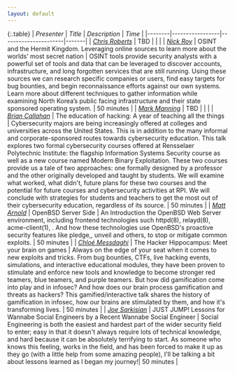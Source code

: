 ```yaml
---
layout: default
---
```


{:.table}
| *Presenter*  | *Title*     | *Description* | *Time* |
|--------|-----------------|----------------------|-------|
| [*Chris Roberts*](/speakers/#chris-roberts) | TBD | | |
| [*Nick Roy*](/speakers#nick-roy) | OSINT and the Hermit Kingdom. Leveraging online sources to learn more about the worlds’ most secret nation | OSINT tools provide security analysts with a powerful set of tools and data that can be leveraged to discover accounts, infrastructure, and long forgotten services that are still running. Using these sources we can research specific companies or users, find easy targets for bug bounties, and begin reconnaissance efforts against our own systems. Learn more about different techniques to gather information while examining North Korea’s public facing infrastructure and their state sponsored operating system. |  50 minutes  |
| [*Mark Manning*](/speakers#mark-manning) | TBD | | |
| [*Brian Callahan*](/speakers#brian-callahan) | The education of hacking: A year of teaching all the things | Cybersecurity majors are being increasingly offered at colleges and universities across the United States. This is in addition to the many informal and corporate-sponsored routes towards cybersecurity education. This talk explores two formal cybersecurity courses offered at Rensselaer Polytechnic Institute: the flagship Information Systems Security course as well as a new course named Modern Binary Exploitation. These two courses provide us a tale of two approaches: one formally designed by a professor and the other originally developed and taught by students. We will examine what worked, what didn't, future plans for these two courses and the potential for future courses and cybersecurity activities at RPI. We will conclude with strategies for students and teachers to get the most out of their cybersecurity education, regardless of its source. | 50 minutes |
| [*Matt Arnold*](/speakers#matt-arnold) | OpenBSD Server Side | An Introduction the OpenBSD Web Server environment, including frontend technologies such httpd(8), relayd(8), acme-client(1), . And how these technologies use OpenBSD's proactive security features like pledge,, unveil and others, to stop or mitigate common exploits. | 50 minutes |
| [*Chloé Messdaghi*](/speakers/#chloé-messdaghi) | The Hacker Hippocampus: Meet your brain on games | Always on the edge of your seat when it comes to new exploits and tricks. From bug bounties, CTFs, live hacking events, simulations, and interactive educational modules, they have been proven to stimulate and enforce new tools and knowledge to become stronger red teamers, blue teamers, and purple teamers. But how did gamification come into play and in infosec? And how does our brain process gamification and threats as hackers? This gamified/interactive talk shares the history of gamification in infosec, how our brains are stimulated by them, and how it's transforming lives. | 50 minutes | 
| [*Joe Sarkisian*](/speakers/#joe-sarkisian) | JUST JUMP! Lessons for Wannabe Social Engineers by a Recent Wannabe Social Engineer |  Social Engineering is both the easiest and hardest part of the wider security field to enter; easy in that it doesn't always require lots of technical knowledge, and hard because it can be absolutely terrifying to start. As someone who knows this feeling, works in the field, and has been forced to make it up as they go (with a little help from some amazing people), I'll be talking a bit about lessons learned as I began my journey!| 50 minutes |






